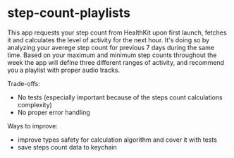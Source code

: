 # step-count-playlists

This app requests your step count from HealthKit upon first launch, fetches it and calculates the level of activity for the next hour. It's doing so by analyzing your averege step count for previous 7 days during the same time. Based on your maximum and minimum step counts throughout the week the app will define three different ranges of activity, and recommend you a playlist with proper audio tracks.

Trade-offs: 
- No tests (especially important because of the steps count calculations complexity)
- No proper error handling

Ways to improve: 
- improve types safety for calculation algorithm and cover it with tests
- save steps count data to keychain
